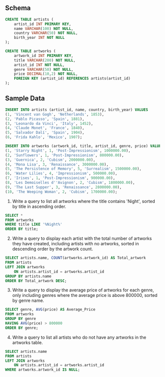 ## Schema

```sql
CREATE TABLE artists (
    artist_id INT PRIMARY KEY,
    name VARCHAR(100) NOT NULL,
    country VARCHAR(50) NOT NULL,
    birth_year INT NOT NULL
);

CREATE TABLE artworks (
    artwork_id INT PRIMARY KEY,
    title VARCHAR(200) NOT NULL,
    artist_id INT NOT NULL,
    genre VARCHAR(50) NOT NULL,
    price DECIMAL(10,2) NOT NULL,
    FOREIGN KEY (artist_id) REFERENCES artists(artist_id)
);
```

## Sample Data

```sql
INSERT INTO artists (artist_id, name, country, birth_year) VALUES
(1, 'Vincent van Gogh', 'Netherlands', 1853),
(2, 'Pablo Picasso', 'Spain', 1881),
(3, 'Leonardo da Vinci', 'Italy', 1452),
(4, 'Claude Monet', 'France', 1840),
(5, 'Salvador Dalí', 'Spain', 1904),
(6, 'Frida Kahlo', 'Mexico', 1907);

INSERT INTO artworks (artwork_id, title, artist_id, genre, price) VALUES
(1, 'Starry Night', 1, 'Post-Impressionism', 1000000.00),
(2, 'Sunflowers', 1, 'Post-Impressionism', 800000.00),
(3, 'Guernica', 2, 'Cubism', 2000000.00),
(4, 'Mona Lisa', 3, 'Renaissance', 3000000.00),
(5, 'The Persistence of Memory', 5, 'Surrealism', 1500000.00),
(6, 'Water Lilies', 4, 'Impressionism', 500000.00),
(7, 'Irises', 1, 'Post-Impressionism', 900000.00),
(8, 'Les Demoiselles d''Avignon', 2, 'Cubism', 1800000.00),
(9, 'The Last Supper', 3, 'Renaissance', 2800000.00),
(10, 'The Weeping Woman', 2, 'Cubism', 1700000.00);
```

1.  Write a query to list all artworks where the title contains 'Night', sorted by title in ascending order.

```sql
SELECT *
FROM artworks
WHERE title LIKE '%Night%'
ORDER BY title;
```

2.  Write a query to display each artist with the total number of artworks they have created, including artists with no artworks, sorted in descending order by the artwork count.

```sql
SELECT artists.name, COUNT(artworks.artwork_id) AS Total_artwork
FROM artists
LEFT JOIN artworks
	ON artists.artist_id = artworks.artist_id
GROUP BY artists.name
ORDER BY Total_artwork DESC;
```

3.  Write a query to display the average price of artworks for each genre, only including genres where the average price is above 800000, sorted by genre name.

```sql
SELECT genre, AVG(price) AS Average_Price
FROM artworks
GROUP BY genre
HAVING AVG(price) > 800000
ORDER BY genre;
```

4.  Write a query to list all artists who do not have any artworks in the artworks table.

```sql
SELECT artists.name
FROM artists
LEFT JOIN artworks
	ON artists.artist_id = artworks.artist_id
WHERE artworks.artwork_id IS NULL;
```

